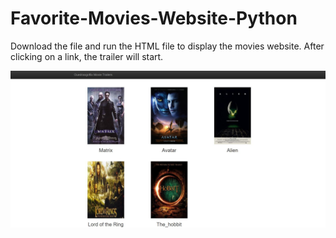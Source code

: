 # Favorite-Movies-Website-Python

Download the file and run the HTML file to display the movies website. After clicking on a link, the trailer will start. 


![Figure 1-1](https://github.com/OuedraogoAbdoul/Favorite-Movies-Website-Python/blob/master/ScreenShop.JPG "Figure 1-1")
